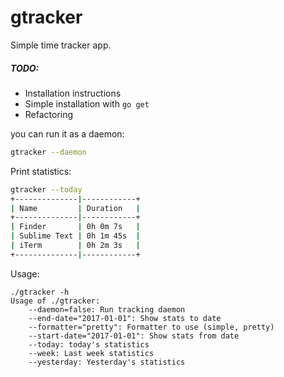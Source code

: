 gtracker
================

Simple time tracker app.



##### TODO:

* Installation instructions
* Simple installation with `go get`
* Refactoring



you can run it as a daemon:

```bash
gtracker --daemon
```

Print statistics:

```bash
gtracker --today
+--------------|------------+
| Name         | Duration   |
+--------------|------------+
| Finder       | 0h 0m 7s   |
| Sublime Text | 0h 1m 45s  |
| iTerm        | 0h 2m 3s   |
+--------------|------------+
```

Usage:
```
./gtracker -h
Usage of ./gtracker:
    --daemon=false: Run tracking daemon
    --end-date="2017-01-01": Show stats to date
    --formatter="pretty": Formatter to use (simple, pretty)
    --start-date="2017-01-01": Show stats from date
    --today: today's statistics
    --week: Last week statistics
    --yesterday: Yesterday's statistics
```
